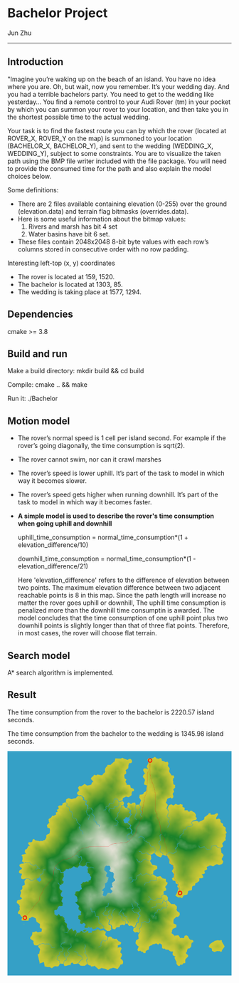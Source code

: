 # Bachelor Project

Jun Zhu

---

## Introduction

"Imagine you’re waking up on the beach of an island. You have no idea where you are. Oh, but wait, now you remember. It’s your wedding day. And you had a terrible bachelors party. You need to get to the wedding like yesterday… You find a remote control to your Audi Rover (tm) in your pocket by which you can summon your rover to your location, and then take you in the shortest possible time to the actual wedding.
 
Your task is to find the fastest route you can by which the rover (located at ROVER_X, ROVER_Y on the map) is summoned to your location (BACHELOR_X, BACHELOR_Y), and sent to the wedding (WEDDING_X, WEDDING_Y), subject to some constraints. You are to visualize the taken path using the BMP file writer included with the file package. You will need to provide the consumed time for the path and also explain the model choices below.
 
Some definitions:
 
- There are 2 files available containing elevation (0-255) over the ground (elevation.data) and terrain flag bitmasks (overrides.data). 
- Here is some useful information about the bitmap values:
  1. Rivers and marsh has bit 4 set
  2. Water basins have bit 6 set.
- These files contain 2048x2048 8-bit byte values with each row’s columns stored in consecutive order with no row padding.
 
Interesting left-top (x, y) coordinates
- The rover is located at 159, 1520.
- The bachelor is located at 1303, 85.
- The wedding is taking place at 1577, 1294.

## Dependencies

cmake >= 3.8

## Build and run

Make a build directory: mkdir build && cd build

Compile: cmake .. && make

Run it: ./Bachelor


## Motion model

- The rover’s normal speed is 1 cell per island second. For example if the rover’s going diagonally, the time consumption is sqrt(2). 
- The rover cannot swim, nor can it crawl marshes
- The rover’s speed is lower uphill. It’s part of the task to model in which way it becomes slower.
- The rover’s speed gets higher when running downhill. It’s part of the task to model in which way it becomes faster.
- **A simple model is used to describe the rover's time consumption when going uphill and downhill**
  
  uphill_time_consumption = normal_time_consumption*(1 + elevation_difference/10)
  
  downhill_time_consumption = normal_time_consumption*(1 - elevation_difference/21)
  
  Here 'elevation_difference' refers to the difference of elevation between two points. The maximum elevation difference between two adjacent reachable points is 8 in this map. Since the path length will increase no matter the rover goes uphill or downhill, The uphill time consumption is penalized more than the downhill time consumptin is awarded. The model concludes that the time consumption of one uphill point plus two downhill points is slightly longer than that of three flat points. Therefore, in most cases, the rover will choose flat terrain. 

## Search model

A* search algorithm is implemented.

## Result

The time consumption from the rover to the bachelor is 2220.57 island seconds.

The time consumption from the bachelor to the wedding is 1345.98 island seconds.

![](output/output.png)